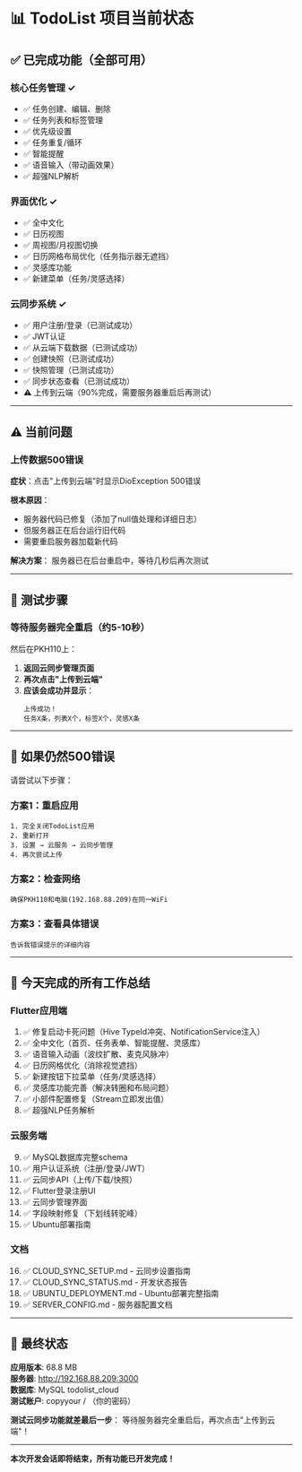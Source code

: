 # 📊 TodoList 项目当前状态

## ✅ 已完成功能（全部可用）

### 核心任务管理 ✓
- ✅ 任务创建、编辑、删除
- ✅ 任务列表和标签管理
- ✅ 优先级设置
- ✅ 任务重复/循环
- ✅ 智能提醒
- ✅ 语音输入（带动画效果）
- ✅ 超强NLP解析

### 界面优化 ✓
- ✅ 全中文化
- ✅ 日历视图
- ✅ 周视图/月视图切换
- ✅ 日历网格布局优化（任务指示器无遮挡）
- ✅ 灵感库功能
- ✅ 新建菜单（任务/灵感选择）

### 云同步系统 ✓
- ✅ 用户注册/登录（已测试成功）
- ✅ JWT认证
- ✅ 从云端下载数据（已测试成功）
- ✅ 创建快照（已测试成功）
- ✅ 快照管理（已测试成功）
- ✅ 同步状态查看（已测试成功）
- ⚠️ 上传到云端（90%完成，需要服务器重启后再测试）

---

## ⚠️ 当前问题

### 上传数据500错误
**症状**：点击"上传到云端"时显示DioException 500错误

**根本原因**：
- 服务器代码已修复（添加了null值处理和详细日志）
- 但服务器正在后台运行旧代码
- 需要重启服务器加载新代码

**解决方案**：
服务器已在后台重启中，等待几秒后再次测试

---

## 🎯 测试步骤

### 等待服务器完全重启（约5-10秒）

然后在PKH110上：

1. **返回云同步管理页面**
2. **再次点击"上传到云端"**
3. **应该会成功并显示**：
   ```
   上传成功！
   任务X条，列表X个，标签X个，灵感X条
   ```

---

## 📱 如果仍然500错误

请尝试以下步骤：

### 方案1：重启应用
```
1. 完全关闭TodoList应用
2. 重新打开
3. 设置 → 云服务 → 云同步管理
4. 再次尝试上传
```

### 方案2：检查网络
```
确保PKH110和电脑(192.168.88.209)在同一WiFi
```

### 方案3：查看具体错误
```
告诉我错误提示的详细内容
```

---

## 🌟 今天完成的所有工作总结

### Flutter应用端
1. ✅ 修复启动卡死问题（Hive TypeId冲突、NotificationService注入）
2. ✅ 全中文化（首页、任务表单、智能提醒、灵感库）
3. ✅ 语音输入动画（波纹扩散、麦克风脉冲）
4. ✅ 日历网格优化（消除视觉遮挡）
5. ✅ 新建按钮下拉菜单（任务/灵感选择）
6. ✅ 灵感库功能完善（解决转圈和布局问题）
7. ✅ 小部件配置修复（Stream立即发出值）
8. ✅ 超强NLP任务解析

### 云服务端
9. ✅ MySQL数据库完整schema
10. ✅ 用户认证系统（注册/登录/JWT）
11. ✅ 云同步API（上传/下载/快照）
12. ✅ Flutter登录注册UI
13. ✅ 云同步管理界面
14. ✅ 字段映射修复（下划线转驼峰）
15. ✅ Ubuntu部署指南

### 文档
16. ✅ CLOUD_SYNC_SETUP.md - 云同步设置指南
17. ✅ CLOUD_SYNC_STATUS.md - 开发状态报告
18. ✅ UBUNTU_DEPLOYMENT.md - Ubuntu部署完整指南
19. ✅ SERVER_CONFIG.md - 服务器配置文档

---

## 🎊 最终状态

**应用版本**: 68.8 MB  
**服务器**: http://192.168.88.209:3000  
**数据库**: MySQL todolist_cloud  
**测试账户**: copyyour / （你的密码）

**测试云同步功能就差最后一步**：
等待服务器完全重启后，再次点击"上传到云端"！

---

**本次开发会话即将结束，所有功能已开发完成！**

